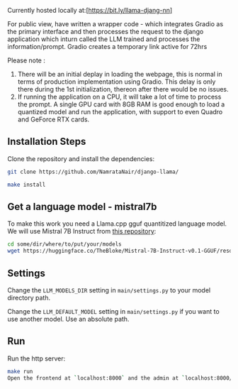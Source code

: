 Currently hosted locally at:[https://bit.ly/llama-djang-nn] 

For public view, have written a wrapper code - which integrates Gradio as the primary interface and then processes the request to the django application which inturn called the LLM trained and processes the information/prompt. Gradio creates a temporary link active for 72hrs   

Please note : 
1. There will be an initial deplay in loading the webpage, this is normal in terms of production implementation using Gradio. This delay is only there during the 1st initialization, thereon after there would be no issues.
2. If running the application on a CPU, it will take a lot of time to process the prompt. A single GPU card with 8GB RAM is good enough to load a quantized model and run the application, with support to even Quadro and GeForce RTX cards.  

## Installation Steps

Clone the repository and install the dependencies:

```bash
git clone https://github.com/NamrataNair/django-llama/

make install
```
## Get a language model - mistral7b

To make this work you need a Llama.cpp gguf quantitized language model. We
will use Mistral 7B Instruct from [this repository](https://huggingface.co/TheBloke/Mistral-7B-Instruct-v0.1-GGUF):

```bash
cd some/dir/where/to/put/your/models
wget https://huggingface.co/TheBloke/Mistral-7B-Instruct-v0.1-GGUF/resolve/main/mistral-7b-instruct-v0.1.Q4_K_M.gguf
```

## Settings

Change the `LLM_MODELS_DIR` setting in `main/settings.py` to your model directory path.

Change the `LLM_DEFAULT_MODEL` setting in `main/settings.py` if you
want to use another model. Use an absolute path.

## Run

Run the http server:

```bash
make run
Open the frontend at `localhost:8000` and the admin at `localhost:8000/admin/`
